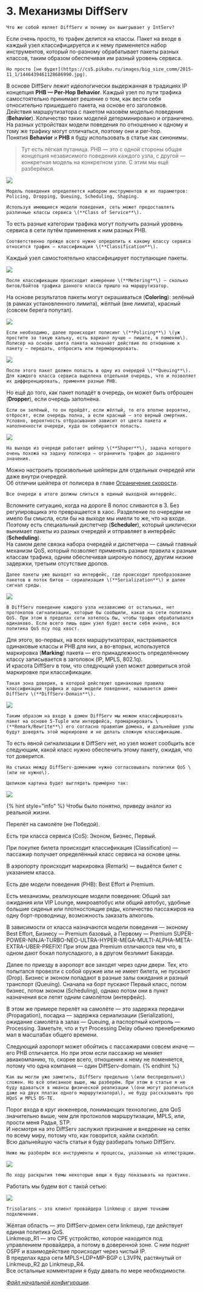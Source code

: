 # 3. Механизмы DiffServ

    Что же собой являет DiffServ и почему он выигрывает у IntServ?  
Если очень просто, то трафик делится на классы. Пакет на входе в каждый узел классифицируется и к нему применяется набор инструментов, который по-разному обрабатывает пакеты разных классов, таким образом обеспечивая им разный уровень сервиса.  
  
    Но просто [не будет](https://cs5.pikabu.ru/images/big_size_comm/2015-11_1/1446439461128686990.jpg).  
В основе DiffServ лежит идеологически выдержанная в традициях IP концепция **PHB — Per-Hop Behavior**. Каждый узел по пути трафика самостоятельно принимает решение о том, как вести себя относительно пришедшего пакета, на основе его заголовков.  
Действия маршрутизатора с пакетом назовём моделью поведения \(**Behavior**\). Количество таких моделей детерминировано и ограничено. На разных устройствах модели поведения по отношению к одному и тому же трафику могут отличаться, поэтому они и per-hop.  
Понятия **Behavior** и **PHB** я буду использовать в статье как синонимы.  


> Тут есть лёгкая путаница. PHB — это с одной стороны общая концепция независимого поведения каждого узла, с другой — конкретная модель на конкретном узле. С этим мы ещё разберёмся.

![](../.gitbook/assets/image%20%2866%29.png)

  
    Модель поведения определяется набором инструментов и их параметров: Policing, Dropping, Queuing, Scheduling, Shaping.  
  
    Используя имеющиеся модели поведения, сеть может предоставлять различные классы сервиса \(**Class of Service**\).   
То есть разные категории трафика могут получить разный уровень сервиса в сети путём применения к ним разных PHB.  
  
    Соответственно прежде всего нужно определить к какому классу сервиса относится трафик — классификация \(**Classification**\).  
Каждый узел самостоятельно классифицирует поступающие пакеты. 

![](../.gitbook/assets/image%20%28157%29.png)

  
  
    После классификации происходит измерение \(**Metering**\) — сколько битов/байтов трафика данного класса пришло на маршрутизатор.  
На основе результатов пакеты могут окрашиваться \(**Coloring**\): зелёный \(в рамках установленного лимита\), жёлтый \(вне лимита\), красный \(совсем берега попутал\). 

![](../.gitbook/assets/image%20%28147%29.png)

  
    Если необходимо, далее происходит полисинг \(**Policing**\) \(уж простите за такую кальку, есть вариант лучше — пишите, я поменяю\). Полисер на основе цвета пакета назначает действие по отношению к пакету — передать, отбросить или перемаркировать.

![](../.gitbook/assets/image%20%2816%29.png)

  
    После этого пакет должен попасть в одну из очередей \(**Queuing**\). Для каждого класса сервиса выделена отдельная очередь, что и позволяет их дифференцировать, применяя разные PHB.  
Но ещё до того, как пакет попадёт в очередь, он может быть отброшен \(**Dropper**\), если очередь заполнена.  
  
    Если он зелёный, то он пройдёт, если жёлтый, то его вполне вероятно, отбросят, если очередь полна, а если красный — это верный смертник. Условно, вероятность отбрасывания зависит от цвета пакета и наполненности очереди, куда он собирается попасть.

![](../.gitbook/assets/image%20%2820%29.png)

  
    На выходе из очереди работает шейпер \(**Shaper**\), задача которого очень похожа на задачу полисера — ограничить трафик до заданного значения.   
Можно настроить произвольные шейперы для отдельных очередей или даже внутри очередей.  
Об отличии шейпера от полисера в главе [Ограничение скорости](8.-ogranichenie-skorosti/sheiping-protiv-polisinga.md).  
  
    Все очереди в итоге должны слиться в единый выходной интерфейс.   
Вспомните ситуацию, когда на дороге 8 полос сливаются в 3. Без регулировщика это превращается в хаос. Разделение по очередям не имело бы смысла, если бы на выходе мы имели то же, что на входе.  
Поэтому есть специальный диспетчер \(**Scheduler**\), который циклически вынимает пакеты из разных очередей и отправляет в интерфейс \(**Scheduling**\).  
На самом деле связка набора очередей и диспетчера — самый главный механизм QoS, который позволяет применять разные правила к разным классам трафика, одним обеспечивая широкую полосу, другим низкие задержки, третьим отсутствие дропов.  
  
    Далее пакеты уже выходят на интерфейс, где происходит преобразование пакетов в поток битов — сериализация \(**Serialization**\) и далее сигнал среды.

![](../.gitbook/assets/image%20%28160%29.png)

  
    В DiffServ поведение каждого узла независимо от остальных, нет протоколов сигнализации, которые бы сообщили, какая на сети политика QoS. При этом в пределах сети хотелось бы, чтобы трафик обрабатывался одинаково. Если всего лишь один узел будет вести себя иначе, вся политика QoS псу под хвост.  
Для этого, во-первых, на всех маршрутизаторах, настраиваются одинаковые классы и PHB для них, а во-вторых, используется маркировка \(**Marking**\) пакета — его принадлежность определённому классу записывается в заголовок \(IP, MPLS, 802.1q\).  
И красота DiffServ в том, что следующий узел может довериться этой маркировке при классификации.  
  
    Такая зона доверия, в которой действуют одинаковые правила классификации трафика и одни модели поведения, называется домен DiffServ \(**DiffServ-Domain**\).

![](../.gitbook/assets/image%20%2839%29.png)

  
    Таким образом на входе в домен DiffServ мы можем классифицировать пакет на основе 5-Tuple или интерфейса, промаркировать \(**Remark/Rewrite**\) его согласно правилам домена, и дальнейшие узлы будут доверять этой маркировке и не делать сложную классификацию.  
То есть явной сигнализации в DiffServ нет, но узел может сообщить все следующим, какой класс нужно обеспечить этому пакету, ожидая, что тот доверится.  
  
    На стыках между DiffServ-доменами нужно согласовывать политики QoS \(или не нужно\).  
  
    Целиком картина будет выглядеть примерно так:

![](../.gitbook/assets/image%20%2830%29.png)

{% hint style="info" %}
Чтобы было понятно, приведу аналог из реальной жизни. 

Перелёт на самолёте \(не Победой\). 

Есть три класса сервиса \(CoS\): Эконом, Бизнес, Первый. 

При покупке билета происходит классификация \(Classification\) — пассажир получает определённый класс сервиса на основе цены. 

В аэропорту происходит маркировка \(Remark\) — выдаётся билет с указанием класса. 

Есть две модели поведения \(PHB\): Best Effort и Premium. 

Есть механизмы, реализующие модели поведения: Общий зал ожидания или VIP Lounge, микроавтобус или общий автобус, удобные большие сиденья или плотностоящие ряды, количество пассажиров на одну борт-проводницу, возможность заказать алкоголь. 

В зависимости от класса назначаются модели поведения — эконому Best Effort, Бизнесу — Premium базовый, а Первому — Premium SUPER-POWER-NINJA-TURBO-NEO-ULTRA-HYPER-MEGA-MULTI-ALPHA-META-EXTRA-UBER-PREFIX! При этом два Premium отличаются тем что, в одном дают бокал полусладкого, а в другом безлимит Бакарди.

Далее по приезду в аэропорт все заходят через одни двери. Тех, кто попытался провезти с собой оружие или не имеет билета, не пускают \(Drop\). Бизнес и эконом попадают в разные залы ожидания и разный транспорт \(Queuing\). Сначала на борт пускают Первый класс, потом бизнес, потом эконом \(Scheduling\), однако потом они в пункт назначения все летят одним самолётом \(интерфейс\).

В этом же примере перелёт на самолёте — это задержка передачи \(Propagation\), посадка — задержка сериализации \(Serialization\), ожидание самолёта в залах — Queuing, а паспортный контроль — Processing. Заметьте, что и тут Processing Delay обычно пренебрежимо мал в масштабах общего времени.

Следующий аэропорт может обойтись с пассажирами совсем иначе — его PHB отличается. Но при этом если пассажир не меняет авиакомпанию, то, скорее всего, отношение к нему не поменяется, потому что одна компания — один DiffServ-domain.
{% endhint %}

    Как вы могли уже заметить, DiffServ предельно \(или беспредельно\) сложен. Но всё описанное выше, мы разберём. При этом в статье я не буду вдаваться в нюансы физической реализации \(они могут различаться даже на двух платах одного маршрутизатора\), не буду рассказывать про HQoS и MPLS DS-TE.  
Порог входа в круг инженеров, понимающих технологию, для QoS значительно выше, чем для протоколов маршрутизации, MPLS, или, прости меня Радья, STP.  
И несмотря на это DiffServ заслужил признание и внедрение на сетях по всему миру, потому что, как говорится, хайли скэлэбл.  
Всю дальнейшую часть статьи я буду разбирать только DiffServ.  
  
    Ниже мы разберём все инструменты и процессы, указанные на иллюстрации.

![](../.gitbook/assets/image%20%28104%29.png)

  
    По ходу раскрытия темы некоторые вещи я буду показывать на практике.  
Работать мы будем вот с такой сетью:

![](../.gitbook/assets/image%20%28172%29.png)

  
    Trisolarans — это клиент провайдера linkmeup с двумя точками подключения.  
Жёлтая область — это DiffServ-домен сети linkmeup, где действует единая политика QoS.  
Linkmeup\_R1 — это CPE устройство, которое находится под управлением провайдера, а потому в доверенной зоне. С ним поднят OSPF и взаимодействие происходит через чистый IP.  
В пределах ядра сети MPLS+LDP+MP-BGP с L3VPN, растянутый от Linkmeup\_R2 до Linkmeup\_R4.   
Все остальные комментарии я буду давать по мере необходимости.  
  
[_Файл начальной конфигурации_](https://docs.google.com/document/d/e/2PACX-1vRmqX4Zn20LhoAj-cmlZJq9XIB3YCE6VVgrh0Fa1E3cCW22R2S2xM4xIZu4PiTjBFvqulNLilmoaH7J/pub).

